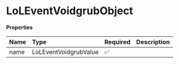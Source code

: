 # LoLEventVoidgrubObject

**Properties**

| Name | Type                  | Required | Description |
| :--- | :-------------------- | :------- | :---------- |
| name | LoLEventVoidgrubValue | ✅       |             |
